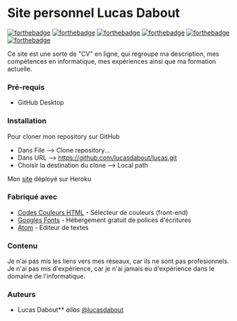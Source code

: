 # Site personnel Lucas Dabout

[![forthebadge](http://forthebadge.com/images/badges/built-with-love.svg)](http://forthebadge.com) 
[![forthebadge](https://forthebadge.com/images/badges/powered-by-coffee.svg)](https://forthebadge.com)
[![forthebadge](https://forthebadge.com/images/badges/uses-git.svg)](https://forthebadge.com)
[![forthebadge](https://forthebadge.com/images/badges/uses-css.svg)](https://forthebadge.com)
[![forthebadge](https://forthebadge.com/images/badges/uses-html.svg)](https://forthebadge.com)
[![forthebadge](https://forthebadge.com/images/badges/validated-html5.svg)](https://forthebadge.com)


Ce site est une sorte de "CV" en ligne, qui regroupe ma description, mes compétences en informatique, mes expériences ainsi que ma formation actuelle. 


### Pré-requis

- GitHub Desktop


### Installation

Pour cloner mon repository sur GitHub
* Dans File --> Clone repository...
* Dans URL --> https://github.com/lucasdabout/lucas.git
* Choisir la destination du clone --> Local path

Mon [site](lucas-dabout.herokuapp.com) déployé sur Heroku


### Fabriqué avec

* [Codes Couleurs HTML](https://htmlcolorcodes.com/fr/) - Sélecteur de couleurs (front-end)
* [Googles Fonts](https://fonts.google.com/) - Hébergement gratuit de polices d'écritures
* [Atom](https://atom.io/) - Editeur de textes

### Contenu

Je n'ai pas mis les liens vers mes réseaux, car ils ne sont pas profesionnels. 
Je n'ai pas mis d'expérience, car je n'ai jamais eu d'expérience dans le domaine de l'informatique.

### Auteurs
* Lucas Dabout** _alias_ [@lucasdabout](https://github.com/lucasdabout)